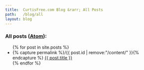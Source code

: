 ```yaml
---
title:  CurtisFree.com Blog &rarr; All Posts
path:   /blog/all
layout: blog
---
```

### All posts ([Atom](/blog/feed)):
<ul class="postlist">
    {% for post in site.posts %}
    <li>
      {% capture permalink %}/{{ post.id | remove:"/content/" }}{% endcapture %}
      <a href="{{ permalink }}">{{ post.title }}</a>
    </li>
    {% endfor %}
</ul>
